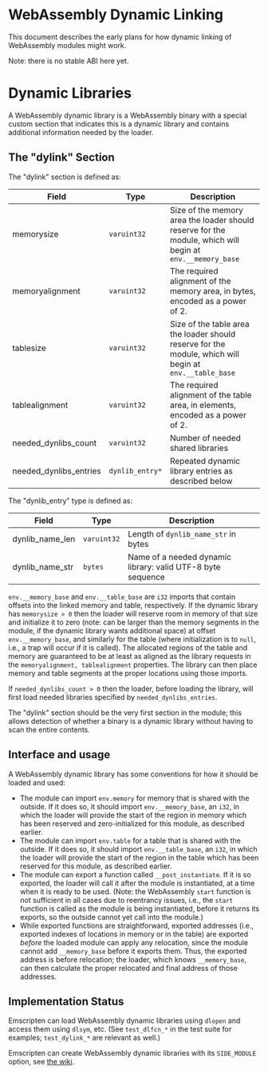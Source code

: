 WebAssembly Dynamic Linking
===========================

This document describes the early plans for how dynamic linking of WebAssembly
modules might work.

Note: there is no stable ABI here yet.

# Dynamic Libraries

A WebAssembly dynamic library is a WebAssembly binary with a special custom
section that indicates this is a dynamic library and contains additional
information needed by the loader.

## The "dylink" Section

The "dylink" section is defined as:

| Field                  | Type            | Description                    |
| ---------------------- | --------------- | ------------------------------ |
| memorysize             | `varuint32`     | Size of the memory area the loader should reserve for the module, which will begin at `env.__memory_base` |
| memoryalignment        | `varuint32`     | The required alignment of the memory area, in bytes, encoded as a power of 2. |
| tablesize              | `varuint32`     | Size of the table area the loader should reserve for the module, which will begin at `env.__table_base` |
| tablealignment         | `varuint32`     | The required alignment of the table area, in elements, encoded as a power of 2. |
| needed_dynlibs_count   | `varuint32`     | Number of needed shared libraries |
| needed_dynlibs_entries | `dynlib_entry*` | Repeated dynamic library entries as described below |

The "dynlib_entry" type is defined as:

| Field           | Type        | Description                    |
| --------------- | ----------- | ------------------------------ |
| dynlib_name_len | `varuint32` | Length of `dynlib_name_str` in bytes |
| dynlib_name_str | `bytes`     | Name of a needed dynamic library: valid UTF-8 byte sequence |

`env.__memory_base` and `env.__table_base` are `i32` imports that contain
offsets into the linked memory and table, respectively. If the dynamic library
has `memorysize > 0` then the loader will reserve room in memory of that size
and initialize it to zero (note: can be larger than the memory segments in the
module, if the dynamic library wants additional space) at offset
`env.__memory_base`, and similarly for the table (where initialization is to
`null`, i.e., a trap will occur if it is called). The allocated regions of the
table and memory are guaranteed to be at least as aligned as the library
requests in the `memoryalignment, tablealignment` properties. The library can
then place memory and table segments at the proper locations using those
imports.

If `needed_dynlibs_count > 0` then the loader, before loading the library, will
first load needed libraries specified by `needed_dynlibs_entries`.

The "dylink" section should be the very first section in the module; this allows
detection of whether a binary is a dynamic library without having to scan the
entire contents.

## Interface and usage

A WebAssembly dynamic library has some conventions for how it should be loaded
and used:

 * The module can import `env.memory` for memory that is shared with the
   outside. If it does so, it should import `env.__memory_base`, an `i32`, in
   which the loader will provide the start of the region in memory which has
   been reserved and zero-initialized for this module, as described earlier.
 * The module can import `env.table` for a table that is shared with the
   outside. If it does so, it should import `env.__table_base`, an `i32`, in
   which the loader will provide the start of the region in the table which has
   been reserved for this module, as described earlier.
 * The module can export a function called `__post_instantiate`. If it is so
   exported, the loader will call it after the module is instantiated, at a time
   when it is ready to be used. (Note: the WebAssembly `start` function is not
   sufficient in all cases due to reentrancy issues, i.e., the `start` function
   is called as the module is being instantiated, before it returns its exports,
   so the outside cannot yet call into the module.)
 * While exported functions are straightforward, exported addresses (i.e.,
   exported indexes of locations in memory or in the table) are exported
   *before* the loaded module can apply any relocation, since the module cannot
   add `__memory_base` before it exports them. Thus, the exported address is
   before relocation; the loader, which knows `__memory_base`, can then
   calculate the proper relocated and final address of those addresses.

## Implementation Status

Emscripten can load WebAssembly dynamic libraries using `dlopen` and access them
using `dlsym`, etc. (See `test_dlfcn_*` in the test suite for examples;
`test_dylink_*` are relevant as well.)

Emscripten can create WebAssembly dynamic libraries with its `SIDE_MODULE`
option, see [the wiki](https://github.com/kripken/emscripten/wiki/WebAssembly-Standalone).

